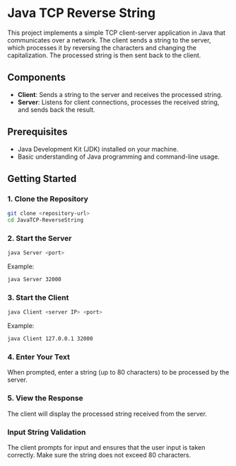 # Java TCP Reverse String

This project implements a simple TCP client-server application in Java that communicates over a network. The client sends a string to the server, which processes it by reversing the characters and changing the capitalization. The processed string is then sent back to the client.

## Components

- **Client**: Sends a string to the server and receives the processed string.
- **Server**: Listens for client connections, processes the received string, and sends back the result.

## Prerequisites

- Java Development Kit (JDK) installed on your machine.
- Basic understanding of Java programming and command-line usage.

## Getting Started

### 1. Clone the Repository

```bash
git clone <repository-url>
cd JavaTCP-ReverseString
```

### 2. Start the Server

```bash
java Server <port>
```

Example:

```bash
java Server 32000
```

### 3. Start the Client

```bash
java Client <server IP> <port>
```

Example:

```bash
java Client 127.0.0.1 32000
```

### 4. Enter Your Text
When prompted, enter a string (up to 80 characters) to be processed by the server.

### 5. View the Response
The client will display the processed string received from the server.

### Input String Validation
The client prompts for input and ensures that the user input is taken correctly. Make sure the string does not exceed 80 characters.

